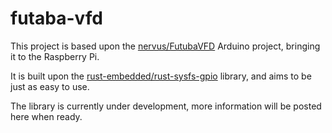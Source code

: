 # futaba-vfd
This project is based upon the [nervus/FutubaVFD](https://github.com/nervus/FutabaVFD) Arduino project, bringing it to the Raspberry Pi.

It is built upon the [rust-embedded/rust-sysfs-gpio](https://github.com/rust-embedded/rust-sysfs-gpio) library, and aims to be just as easy to use.

The library is currently under development, more information will be posted here when ready.
